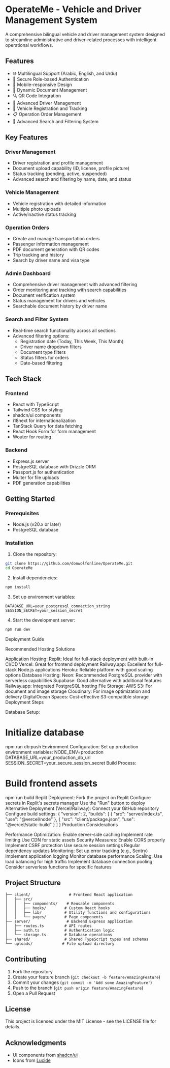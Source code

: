 # OperateMe - Vehicle and Driver Management System

A comprehensive bilingual vehicle and driver management system designed to streamline administrative and driver-related processes with intelligent operational workflows.

## Features

- 🌐 Multilingual Support (Arabic, English, and Urdu)
- 🔐 Secure Role-based Authentication
- 📱 Mobile-responsive Design
- 📄 Dynamic Document Management
- 🔍 QR Code Integration
- 👤 Advanced Driver Management
- 🚗 Vehicle Registration and Tracking
- 📋 Operation Order Management
- 🔎 Advanced Search and Filtering System

## Key Features

### Driver Management
- Driver registration and profile management
- Document upload capability (ID, license, profile picture)
- Status tracking (pending, active, suspended)
- Advanced search and filtering by name, date, and status

### Vehicle Management
- Vehicle registration with detailed information
- Multiple photo uploads
- Active/inactive status tracking

### Operation Orders
- Create and manage transportation orders
- Passenger information management
- PDF document generation with QR codes
- Trip tracking and history
- Search by driver name and visa type

### Admin Dashboard
- Comprehensive driver management with advanced filtering
- Order monitoring and tracking with search capabilities
- Document verification system
- Status management for drivers and vehicles
- Searchable document history by driver name

### Search and Filter System
- Real-time search functionality across all sections
- Advanced filtering options:
  - Registration date (Today, This Week, This Month)
  - Driver name dropdown filters
  - Document type filters
  - Status filters for orders
  - Date-based filtering

## Tech Stack

### Frontend
- React with TypeScript
- Tailwind CSS for styling
- shadcn/ui components
- i18next for internationalization
- TanStack Query for data fetching
- React Hook Form for form management
- Wouter for routing

### Backend
- Express.js server
- PostgreSQL database with Drizzle ORM
- Passport.js for authentication
- Multer for file uploads
- PDF generation capabilities

## Getting Started

### Prerequisites
- Node.js (v20.x or later)
- PostgreSQL database

### Installation

1. Clone the repository:
```bash
git clone https://github.com/donwolfonline/OperateMe.git
cd OperateMe
```

2. Install dependencies:
```bash
npm install
```

3. Set up environment variables:
```env
DATABASE_URL=your_postgresql_connection_string
SESSION_SECRET=your_session_secret
```

4. Start the development server:
```bash
npm run dev
```
Deployment Guide

Recommended Hosting Solutions

Application Hosting:
Replit: Ideal for full-stack deployment with built-in CI/CD
Vercel: Great for frontend deployment
Railway.app: Excellent for full-stack Node.js applications
Heroku: Reliable platform with good scaling options
Database Hosting:
Neon: Recommended PostgreSQL provider with serverless capabilities
Supabase: Good alternative with additional features
Railway.app: Integrated PostgreSQL hosting
File Storage:
AWS S3: For document and image storage
Cloudinary: For image optimization and delivery
DigitalOcean Spaces: Cost-effective S3-compatible storage
Deployment Steps

Database Setup:
# Initialize database
npm run db:push
Environment Configuration:
Set up production environment variables:
NODE_ENV=production
DATABASE_URL=your_production_db_url
SESSION_SECRET=your_secure_session_secret
Build Process:
# Build frontend assets
npm run build
Replit Deployment:
Fork the project on Replit
Configure secrets in Replit's secrets manager
Use the "Run" button to deploy
Alternative Deployment (Vercel/Railway):
Connect your GitHub repository
Configure build settings:
{
  "version": 2,
  "builds": [
    {
      "src": "server/index.ts",
      "use": "@vercel/node"
    },
    {
      "src": "client/package.json",
      "use": "@vercel/static-build"
    }
  ]
}
Production Considerations

Performance Optimization:
Enable server-side caching
Implement rate limiting
Use CDN for static assets
Security Measures:
Enable CORS properly
Implement CSRF protection
Use secure session settings
Regular dependency updates
Monitoring:
Set up error tracking (e.g., Sentry)
Implement application logging
Monitor database performance
Scaling:
Use load balancing for high traffic
Implement database connection pooling
Consider serverless functions for specific features

## Project Structure

```
├── client/                 # Frontend React application
│   ├── src/
│   │   ├── components/    # Reusable components
│   │   ├── hooks/        # Custom React hooks
│   │   ├── lib/          # Utility functions and configurations
│   │   └── pages/        # Page components
├── server/                # Backend Express application
│   ├── routes.ts         # API routes
│   ├── auth.ts           # Authentication logic
│   └── storage.ts        # Database operations
├── shared/               # Shared TypeScript types and schemas
└── uploads/             # File upload directory
```

## Contributing

1. Fork the repository
2. Create your feature branch (`git checkout -b feature/AmazingFeature`)
3. Commit your changes (`git commit -m 'Add some AmazingFeature'`)
4. Push to the branch (`git push origin feature/AmazingFeature`)
5. Open a Pull Request

## License

This project is licensed under the MIT License - see the LICENSE file for details.

## Acknowledgments

- UI components from [shadcn/ui](https://ui.shadcn.com)
- Icons from [Lucide](https://lucide.dev)
